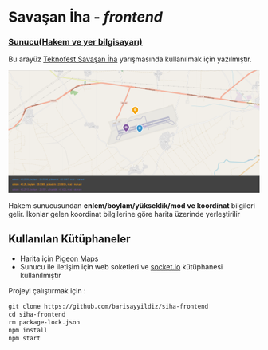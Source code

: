 # Savaşan İha - _frontend_

### [Sunucu(Hakem ve yer bilgisayarı)](https://github.com/barisayyildiz/siha-sunucu)

Bu arayüz [Teknofest Savaşan İha](https://teknofest.org/yarisma-detaylar-10.html) yarışmasında kullanılmak için yazılmıştır.  

<img src="https://raw.githubusercontent.com/barisayyildiz/siha-frontend/master/images/ss1.png">  

Hakem sunucusundan **enlem/boylam/yükseklik/mod ve koordinat** bilgileri gelir. İkonlar gelen koordinat bilgilerine göre harita üzerinde yerleştirilir  

## Kullanılan Kütüphaneler  
* Harita için [Pigeon Maps](https://github.com/mariusandra/pigeon-maps)  
* Sunucu ile iletişim için web soketleri ve [socket.io](https://socket.io/) kütüphanesi kullanılmıştır


Projeyi çalıştırmak için :  

```
git clone https://github.com/barisayyildiz/siha-frontend  
cd siha-frontend  
rm package-lock.json  
npm install  
npm start
```
